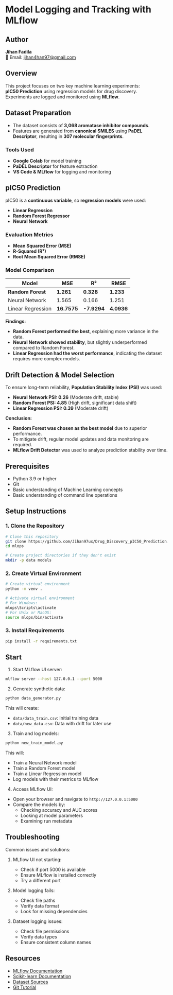 # Model Logging and Tracking with MLflow

## Author  
**Jihan Fadila**   
📧 Email: jihan4han97@gmail.com  

## Overview  
This project focuses on two key machine learning experiments:  
 **pIC50 Prediction** using regression models for drug discovery.  
Experiments are logged and monitored using **MLflow**.  

## Dataset Preparation  
- The dataset consists of **3,068 aromatase inhibitor compounds**.  
- Features are generated from **canonical SMILES** using **PaDEL Descriptor**, resulting in **307 molecular fingerprints**.  

### **Tools Used**  
- **Google Colab** for model training  
- **PaDEL Descriptor** for feature extraction  
- **VS Code & MLflow** for logging and monitoring  

## pIC50 Prediction  
pIC50 is a **continuous variable**, so **regression models** were used:  
- **Linear Regression**  
- **Random Forest Regressor**  
- **Neural Network**  

### **Evaluation Metrics**  
- **Mean Squared Error (MSE)**  
- **R-Squared (R²)**  
- **Root Mean Squared Error (RMSE)**  

### **Model Comparison**  
| Model  | MSE  | R² | RMSE |
|--------|------|------|------|
| **Random Forest** | **1.261** | **0.328** | **1.233** |
| Neural Network | 1.565 | 0.166 | 1.251 |
| Linear Regression | **16.7575** | **-7.9294** | **4.0936** |

**Findings:**  
- **Random Forest performed the best**, explaining more variance in the data.  
- **Neural Network showed stability**, but slightly underperformed compared to Random Forest.  
- **Linear Regression had the worst performance**, indicating the dataset requires more complex models.  

## Drift Detection & Model Selection  
To ensure long-term reliability, **Population Stability Index (PSI)** was used:  
- **Neural Network PSI: 0.26** (Moderate drift, stable)  
- **Random Forest PSI: 4.85** (High drift, significant data shift)  
- **Linear Regression PSI: 0.39** (Moderate drift)  

**Conclusion:**  
- **Random Forest was chosen as the best model** due to superior performance.  
- To mitigate drift, regular model updates and data monitoring are required.  
- **MLflow Drift Detector** was used to analyze prediction stability over time.

## Prerequisites
- Python 3.9 or higher
- Git
- Basic understanding of Machine Learning concepts
- Basic understanding of command line operations

## Setup Instructions

### 1. Clone the Repository
```bash
# Clone this repository
git clone https://github.com/Jihan97ux/Drug_Discovery_pIC50_Prediction.git
cd mlops

# Create project directories if they don't exist
mkdir -p data models
```

### 2. Create Virtual Environment
```bash
# Create virtual environment
python -m venv .

# Activate virtual environment
# For Windows:
mlops\Scripts\activate
# For Unix or MacOS:
source mlops/bin/activate
```

### 3. Install Requirements
```bash
pip install -r requirements.txt
```

## Start 

1. Start MLflow UI server:
```bash
mlflow server --host 127.0.0.1 --port 5000
```

2. Generate synthetic data:
```bash
python data_generator.py
```
This will create:
- `data/data_train.csv`: Initial training data
- `data/new_data.csv`: Data with drift for later use

3. Train and log models:
```bash
python new_train_model.py
```
This will:
- Train a Neural Network model
- Train a Random Forest model
- Train a Linear Regression model
- Log models with their metrics to MLflow

4. Access MLflow UI:
- Open your browser and navigate to `http://127.0.0.1:5000`
- Compare the models by:
  - Checking accuracy and AUC scores
  - Looking at model parameters
  - Examining run metadata

## Troubleshooting

Common issues and solutions:

1. MLflow UI not starting:
   - Check if port 5000 is available
   - Ensure MLflow is installed correctly
   - Try a different port

2. Model logging fails:
   - Check file paths
   - Verify data format
   - Look for missing dependencies

3. Dataset logging issues:
   - Check file permissions
   - Verify data types
   - Ensure consistent column names

## Resources

- [MLflow Documentation](https://mlflow.org/docs/latest/index.html)
- [Scikit-learn Documentation](https://scikit-learn.org/stable/)
- [Dataset Sources](https://www.kaggle.com/datasets)
- [Git Tutorial](https://git-scm.com/docs/gittutorial)
